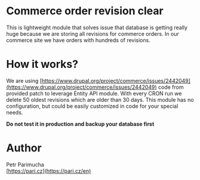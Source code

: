 Commerce order revision clear
===

This is lightweight module that solves issue that database is getting really huge because we are storing all revisions for commerce orders. In our commerce site we have orders with hundreds of revisions.

How it works?
===
We are using [https://www.drupal.org/project/commerce/issues/2442049](https://www.drupal.org/project/commerce/issues/2442049) code from provided patch to leverage Entity API module. With every CRON run we delete 50 oldest revisions which are older than 30 days. This module has no configuration, but could be easily customized in code for your special needs.

**Do not test it in production and backup your database first**

Author
===
Petr Parimucha  
[https://pari.cz](https://pari.cz/en)
